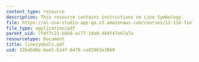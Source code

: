 ```yaml
---
content_type: resource
description: This resource contains instructions on Line Symbology.
file: https://ol-ocw-studio-app-qa.s3.amazonaws.com/courses/12-114-field-geology-i-fall-2005/32bd648ebee5b14f0478ce82063e3869_linesymbols.pdf
file_type: application/pdf
parent_uid: 7fdf7c21-b8e8-a177-1da0-484f47e67a7a
resourcetype: Document
title: linesymbols.pdf
uid: 32bd648e-bee5-b14f-0478-ce82063e3869
---
```

